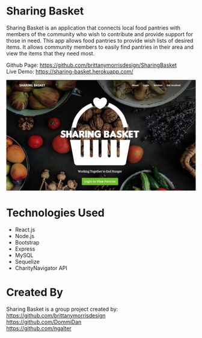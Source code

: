 # Sharing Basket
Sharing Basket is an application that connects local food pantries with members of the community who wish to contribute and provide support for those in need. This app allows food pantries to provide wish lists of desired items. It allows community members to easily find pantries in their area and view the items that they need most.

Github Page: https://github.com/brittanymorrisdesign/SharingBasket </br>
Live Demo: https://sharing-basket.herokuapp.com/ </br>

<img width="1000" alt="sharingbasket" src="https://github.com/ngalter/sharingbasket/blob/master/client/public/assets/sharingbasketimg.jpg">

# Technologies Used
* React.js
* Node.js
* Bootstrap
* Express
* MySQL
* Sequelize
* CharityNavigator API

# Created By
Sharing Basket is a group project created by: </br>
https://github.com/brittanymorrisdesign </br>
https://github.com/DommiDan </br>
https://github.com/ngalter </br>
